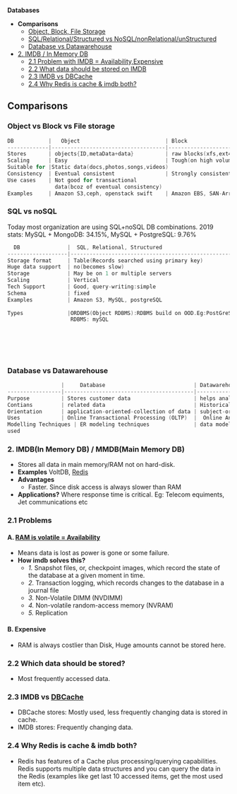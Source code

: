 **Databases**

- **Comparisons**
  - [Object, Block, File Storage](#obf)
  - [SQL/Relational/Structured vs NoSQL/nonRelational/unStructured](#sn)
  - [Database vs Datawarehouse](#dd)
- [2. IMDB / In Memory DB](#imdb)
  - [2.1 Problem with IMDB = Availability,Expensive](#prob)
  - [2.2 What data should be stored on IMDB](#dataimdb)
  - [2.3 IMDB vs DBCache](#imdb_vs_cache)
  - [2.4 Why Redis is cache & imdb both?](#whyredis)


## Comparisons
<a name=obf></a>
### Object vs Block vs File storage
```c
DB           |   Object                           | Block                    |                 File
-------------|------------------------------------|--------------------------|-------------------------------
Stores       | objects{ID,metaData+data}          | raw blocks(xfs,ext4 etc) | data in file, with limited meta-data
Scaling      | Easy                               | Tough(on high volume becomes unmanagable)
Suitable for |Static data(docs,photos,songs,videos)
Consistency  | Eventual consistent                | Strongly consistent
Use cases    | Not good for transactional 
               data(bcoz of eventual consistency)
Examples     | Amazon S3,ceph, openstack swift    | Amazon EBS, SAN-Arrays   |  Amazon EFS
```

<a name=sn></a>
### SQL vs noSQL
Today most organization are using SQL+noSQL DB combinations. 2019 stats:   MySQL + MongoDB: 34.15%,  MySQL + PostgreSQL: 9.76%
```c
  DB               |  SQL, Relational, Structured                         | noSQL, nonRelational, unStructured
-------------------|------------------------------------------------------|--------------------------------------------
Storage format     | Table(Records searched using primary key)            | key-value or xml or json or objects
Huge data support  | no(becomes slow)                                     | yes
Storage            | May be on 1 or multiple servers                      | Always on multiple low cost nodes[commodity hardware]
Scaling            | Vertical                                             | Horizontal, cheaper, raw data can be pushed:no schema, pro
Tech Support       | Good, query-writing:simple                           | Poor, query-writing:complex
Schema             | fixed                                                | not fixed. defining schema for unstructured data is very tough
Examples           | Amazon S3, MySQL, postgreSQL                         | SEMI:    Amazon S3, Apache Cassandra,dynamoDB
                                                                            UNSTRU:  Amazon S3, Apache CouchDB, MongoDB
Types              |ORDBMS(Object RDBMS):RDBMS build on OOD.Eg:PostGreSQL | a. KEY-VALUE DB Eg: redis, dynamoDB, Voldemort
                    RDBMS: mySQL                                          | b. WIDE-COLUMN DB: Stores data as columns instead of rows. 
                                                                          |    Eg: Cassandra, HBase
                                                                          | c. DOCUMENT DB: data is stored in documents(XML, JSON, binary) 
                                                                               Eg: mongoDB, dynamoDB
                                                                          | d. GRAPH DB: Data is stored in form of graph.
                                                                               Eg: Neo4J, HyperGraphDB</li></ul>
```  

<a name=dd></a>
### Database vs Datawarehouse
```c
                 |     Database                            | Datawarehouse
-----------------|-----------------------------------------|-------------------
Purpose          | Stores customer data                    | helps analyze data
Contians         | related data                            | Historical & commutative data
Orientation      | application-oriented-collection of data | subject-oriented collection of data
Uses             | Online Transactional Processing (OLTP)  |  Online Analytical Processing (OLAP)
Modelling Techniques | ER modeling techniques              | data modeling
used 
```

<a name=imdb></a>
### 2. IMDB(In Memory DB) / MMDB(Main Memory DB)
- Stores all data in main memory/RAM not on hard-disk. 
- **Examples** VoltDB, [Redis](/System-Design/Concepts/Cache)
- **Advantages**
  - Faster. Since disk access is always slower than RAM
- **Applications?** Where response time is critical. Eg: Telecom equiments, Jet communications etc

<a name=prob></a> 
### 2.1 Problems
#### A. [RAM is volatile = Availability](/System-Design/Concepts/Terms) 
- Means data is lost as power is gone or some failure.
- **How imdb solves this?**
  - _1._ Snapshot files, or, checkpoint images, which record the state of the database at a given moment in time.
  - _2._ Transaction logging, which records changes to the database in a journal file
  - _3._ Non-Volatile DIMM (NVDIMM)
  - _4._ Non-volatile random-access memory (NVRAM)
  - _5._ Replication
#### B. Expensive
- RAM is always costlier than Disk, Huge amounts cannot be stored here.

<a name=dataimdb></a>
### 2.2 Which data should be stored?
- Most frequently accessed data.

<a name=imdb_vs_cache></a>  
### 2.3 IMDB vs [DBCache](/System-Design/Concepts/Cache)
- DBCache stores: Mostly used, less frequently changing data is stored in cache.
- IMDB stores: Frequently changing data.

<a name=whyredis></a>  
### 2.4 Why Redis is cache & imdb both?
- Redis has features of a Cache plus processing/querying capabilities. Redis supports multiple data structures and you can query the data in the Redis (examples like get last 10 accessed items, get the most used item etc).
